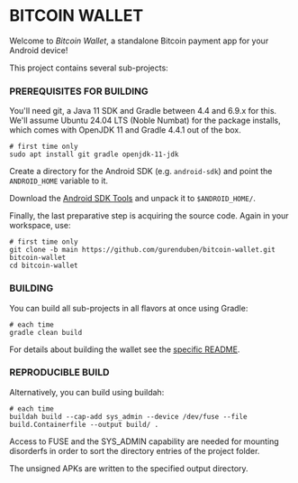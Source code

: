 # BITCOIN WALLET

Welcome to _Bitcoin Wallet_, a standalone Bitcoin payment app for your Android device!

This project contains several sub-projects:


### PREREQUISITES FOR BUILDING

You'll need git, a Java 11 SDK and Gradle between 4.4 and 6.9.x for this. We'll assume Ubuntu 24.04 LTS (Noble Numbat)
for the package installs, which comes with OpenJDK 11 and Gradle 4.4.1 out of the box.

    # first time only
    sudo apt install git gradle openjdk-11-jdk

Create a directory for the Android SDK (e.g. `android-sdk`) and point the `ANDROID_HOME` variable to it.

Download the [Android SDK Tools](https://developer.android.com/studio/index.html#command-tools)
and unpack it to `$ANDROID_HOME/`.

Finally, the last preparative step is acquiring the source code. Again in your workspace, use:

    # first time only
    git clone -b main https://github.com/gurenduben/bitcoin-wallet.git bitcoin-wallet
    cd bitcoin-wallet


### BUILDING

You can build all sub-projects in all flavors at once using Gradle:

    # each time
    gradle clean build

For details about building the wallet see the [specific README](wallet/README.md).


### REPRODUCIBLE BUILD

Alternatively, you can build using buildah:

    # each time
    buildah build --cap-add sys_admin --device /dev/fuse --file build.Containerfile --output build/ .

Access to FUSE and the SYS_ADMIN capability are needed for mounting disorderfs
in order to sort the directory entries of the project folder.

The unsigned APKs are written to the specified output directory.
